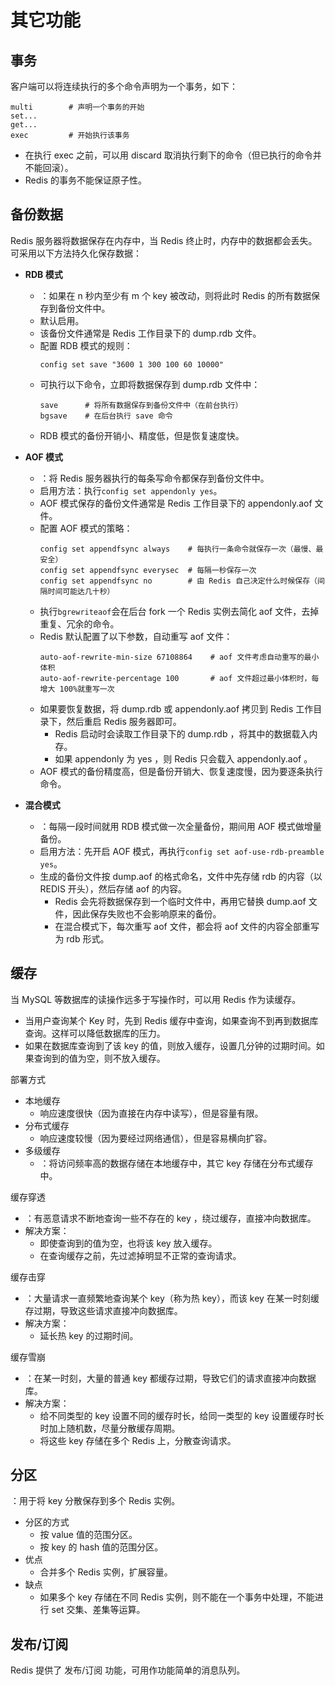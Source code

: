# 其它功能

## 事务

客户端可以将连续执行的多个命令声明为一个事务，如下：
```
multi        # 声明一个事务的开始
set...
get...
exec         # 开始执行该事务
```
- 在执行 exec 之前，可以用 discard 取消执行剩下的命令（但已执行的命令并不能回滚）。
- Redis 的事务不能保证原子性。

## 备份数据

Redis 服务器将数据保存在内存中，当 Redis 终止时，内存中的数据都会丢失。可采用以下方法持久化保存数据：

- **RDB 模式**
  - ：如果在 n 秒内至少有 m 个 key 被改动，则将此时 Redis 的所有数据保存到备份文件中。
  - 默认启用。
  - 该备份文件通常是 Redis 工作目录下的 dump.rdb 文件。
  - 配置 RDB 模式的规则：
    ```
    config set save "3600 1 300 100 60 10000"
    ```
  - 可执行以下命令，立即将数据保存到 dump.rdb 文件中：
    ```
    save      # 将所有数据保存到备份文件中（在前台执行）
    bgsave    # 在后台执行 save 命令
    ```
  - RDB 模式的备份开销小、精度低，但是恢复速度快。

- **AOF 模式**
  - ：将 Redis 服务器执行的每条写命令都保存到备份文件中。
  - 启用方法：执行`config set appendonly yes`。
  - AOF 模式保存的备份文件通常是 Redis 工作目录下的 appendonly.aof 文件。
  - 配置 AOF 模式的策略：
    ```
    config set appendfsync always    # 每执行一条命令就保存一次（最慢、最安全）
    config set appendfsync everysec  # 每隔一秒保存一次
    config set appendfsync no        # 由 Redis 自己决定什么时候保存（间隔时间可能达几十秒）
    ```
  - 执行`bgrewriteaof`会在后台 fork 一个 Redis 实例去简化 aof 文件，去掉重复、冗余的命令。
  - Redis 默认配置了以下参数，自动重写 aof 文件：
    ```
    auto-aof-rewrite-min-size 67108864    # aof 文件考虑自动重写的最小体积
    auto-aof-rewrite-percentage 100       # aof 文件超过最小体积时，每增大 100%就重写一次
    ```
  - 如果要恢复数据，将 dump.rdb 或 appendonly.aof 拷贝到 Redis 工作目录下，然后重启 Redis 服务器即可。
    - Redis 启动时会读取工作目录下的 dump.rdb ，将其中的数据载入内存。
    - 如果 appendonly 为 yes ，则 Redis 只会载入 appendonly.aof 。
  - AOF 模式的备份精度高，但是备份开销大、恢复速度慢，因为要逐条执行命令。

- **混合模式**
  - ：每隔一段时间就用 RDB 模式做一次全量备份，期间用 AOF 模式做增量备份。
  - 启用方法：先开启 AOF 模式，再执行`config set aof-use-rdb-preamble yes`。
  - 生成的备份文件按 dump.aof 的格式命名，文件中先存储 rdb 的内容（以 REDIS 开头），然后存储 aof 的内容。
    - Redis 会先将数据保存到一个临时文件中，再用它替换 dump.aof 文件，因此保存失败也不会影响原来的备份。
    - 在混合模式下，每次重写 aof 文件，都会将 aof 文件的内容全部重写为 rdb 形式。

## 缓存

当 MySQL 等数据库的读操作远多于写操作时，可以用 Redis 作为读缓存。
- 当用户查询某个 Key 时，先到 Redis 缓存中查询，如果查询不到再到数据库查询。这样可以降低数据库的压力。
- 如果在数据库查询到了该 key 的值，则放入缓存，设置几分钟的过期时间。如果查询到的值为空，则不放入缓存。

部署方式
- 本地缓存
  - 响应速度很快（因为直接在内存中读写），但是容量有限。
- 分布式缓存
  - 响应速度较慢（因为要经过网络通信），但是容易横向扩容。
- 多级缓存
  - ：将访问频率高的数据存储在本地缓存中，其它 key 存储在分布式缓存中。

缓存穿透
- ：有恶意请求不断地查询一些不存在的 key ，绕过缓存，直接冲向数据库。
- 解决方案：
  - 即使查询到的值为空，也将该 key 放入缓存。
  - 在查询缓存之前，先过滤掉明显不正常的查询请求。

缓存击穿
- ：大量请求一直频繁地查询某个 key（称为热 key），而该 key 在某一时刻缓存过期，导致这些请求直接冲向数据库。
- 解决方案：
  - 延长热 key 的过期时间。

缓存雪崩
- ：在某一时刻，大量的普通 key 都缓存过期，导致它们的请求直接冲向数据库。
- 解决方案：
  - 给不同类型的 key 设置不同的缓存时长，给同一类型的 key 设置缓存时长时加上随机数，尽量分散缓存周期。
  - 将这些 key 存储在多个 Redis 上，分散查询请求。

## 分区

：用于将 key 分散保存到多个 Redis 实例。

- 分区的方式
  - 按 value 值的范围分区。
  - 按 key 的 hash 值的范围分区。
- 优点
  - 合并多个 Redis 实例，扩展容量。
- 缺点
  - 如果多个 key 存储在不同 Redis 实例，则不能在一个事务中处理，不能进行 set 交集、差集等运算。

## 发布/订阅

Redis 提供了 发布/订阅 功能，可用作功能简单的消息队列。
